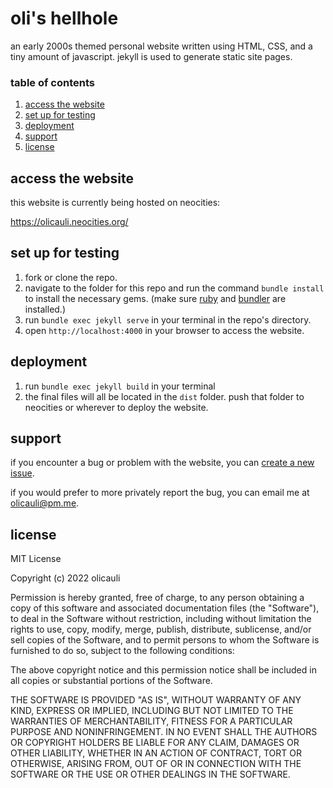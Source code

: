 # oli's hellhole
an early 2000s themed personal website written using HTML, CSS, and a tiny amount of javascript.
jekyll is used to generate static site pages.

### table of contents
1. [access the website](#access-the-website)
2. [set up for testing](#set-up-the-website-for-testing-on-your-machine)
3. [deployment](#deployment)
4. [support](#support)
5. [license](#license)

## access the website

this website is currently being hosted on neocities:

https://olicauli.neocities.org/

## set up for testing

1. fork or clone the repo.
2. navigate to the folder for this repo and run the command `bundle install` to install the necessary gems. (make sure [ruby](https://www.ruby-lang.org/en/) and [bundler](https://bundler.io/) are installed.)
2. run `bundle exec jekyll serve` in your terminal in the repo's directory.
3. open `http://localhost:4000` in your browser to access the website.

## deployment
1. run `bundle exec jekyll build` in your terminal
2. the final files will all be located in the `dist` folder. push that folder to neocities or wherever to deploy the website.

## support

if you encounter a bug or problem with the website, you can [create a new issue](https://github.com/olicauli/oli-bot/issues).

if you would prefer to more privately report the bug, you can email me at <olicauli@pm.me>.

## license

MIT License

Copyright (c) 2022 olicauli

Permission is hereby granted, free of charge, to any person obtaining a copy
of this software and associated documentation files (the "Software"), to deal
in the Software without restriction, including without limitation the rights
to use, copy, modify, merge, publish, distribute, sublicense, and/or sell
copies of the Software, and to permit persons to whom the Software is
furnished to do so, subject to the following conditions:

The above copyright notice and this permission notice shall be included in all
copies or substantial portions of the Software.

THE SOFTWARE IS PROVIDED "AS IS", WITHOUT WARRANTY OF ANY KIND, EXPRESS OR
IMPLIED, INCLUDING BUT NOT LIMITED TO THE WARRANTIES OF MERCHANTABILITY,
FITNESS FOR A PARTICULAR PURPOSE AND NONINFRINGEMENT. IN NO EVENT SHALL THE
AUTHORS OR COPYRIGHT HOLDERS BE LIABLE FOR ANY CLAIM, DAMAGES OR OTHER
LIABILITY, WHETHER IN AN ACTION OF CONTRACT, TORT OR OTHERWISE, ARISING FROM,
OUT OF OR IN CONNECTION WITH THE SOFTWARE OR THE USE OR OTHER DEALINGS IN THE
SOFTWARE.
